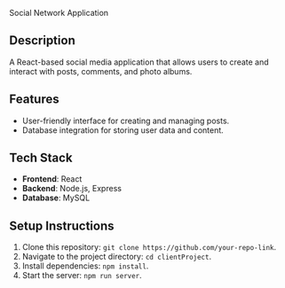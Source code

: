 Social Network Application
## Description
A React-based social media application that allows users to create and interact with posts,
comments, and photo albums.
## Features
- User-friendly interface for creating and managing posts.
- Database integration for storing user data and content.
## Tech Stack
- **Frontend**: React
- **Backend**: Node.js, Express
- **Database**: MySQL
## Setup Instructions
1. Clone this repository: `git clone https://github.com/your-repo-link`.
2. Navigate to the project directory: `cd clientProject`.
3. Install dependencies: `npm install`.
4. Start the server: `npm run server`.
